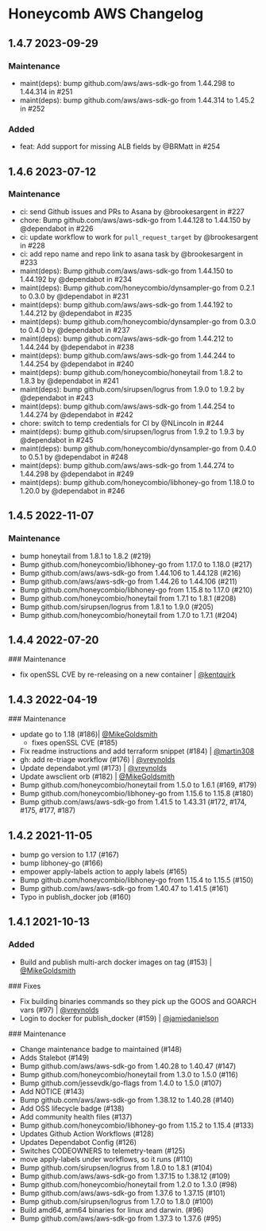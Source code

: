# Honeycomb AWS Changelog

## 1.4.7 2023-09-29

### Maintenance

- maint(deps): bump github.com/aws/aws-sdk-go from 1.44.298 to 1.44.314 in #251
- maint(deps): bump github.com/aws/aws-sdk-go from 1.44.314 to 1.45.2 in #252

### Added

- feat: Add support for missing ALB fields by @BRMatt in #254

## 1.4.6 2023-07-12

### Maintenance

- ci: send Github issues and PRs to Asana by @brookesargent in #227
- chore: Bump github.com/aws/aws-sdk-go from 1.44.128 to 1.44.150 by @dependabot in #226
- ci: update workflow to work for `pull_request_target` by @brookesargent in #228
- ci: add repo name and repo link to asana task by @brookesargent in #233
- maint(deps): Bump github.com/aws/aws-sdk-go from 1.44.150 to 1.44.192 by @dependabot in #234
- maint(deps): Bump github.com/honeycombio/dynsampler-go from 0.2.1 to 0.3.0 by @dependabot in #231
- maint(deps): bump github.com/aws/aws-sdk-go from 1.44.192 to 1.44.212 by @dependabot in #235
- maint(deps): bump github.com/honeycombio/dynsampler-go from 0.3.0 to 0.4.0 by @dependabot in #237
- maint(deps): bump github.com/aws/aws-sdk-go from 1.44.212 to 1.44.244 by @dependabot in #238
- maint(deps): bump github.com/aws/aws-sdk-go from 1.44.244 to 1.44.254 by @dependabot in #240
- maint(deps): bump github.com/honeycombio/honeytail from 1.8.2 to 1.8.3 by @dependabot in #241
- maint(deps): bump github.com/sirupsen/logrus from 1.9.0 to 1.9.2 by @dependabot in #243
- maint(deps): bump github.com/aws/aws-sdk-go from 1.44.254 to 1.44.274 by @dependabot in #242
- chore: switch to temp credentials for CI by @NLincoln in #244
- maint(deps): bump github.com/sirupsen/logrus from 1.9.2 to 1.9.3 by @dependabot in #245
- maint(deps): bump github.com/honeycombio/dynsampler-go from 0.4.0 to 0.5.1 by @dependabot in #248
- maint(deps): bump github.com/aws/aws-sdk-go from 1.44.274 to 1.44.298 by @dependabot in #249
- maint(deps): bump github.com/honeycombio/libhoney-go from 1.18.0 to 1.20.0 by @dependabot in #246

## 1.4.5 2022-11-07

### Maintenance

- bump honeytail from 1.8.1 to 1.8.2 (#219)
- Bump github.com/honeycombio/libhoney-go from 1.17.0 to 1.18.0 (#217)
- Bump github.com/aws/aws-sdk-go from 1.44.106 to 1.44.128 (#216)
- Bump github.com/aws/aws-sdk-go from 1.44.26 to 1.44.106 (#211)
- Bump github.com/honeycombio/libhoney-go from 1.15.8 to 1.17.0 (#210)
- Bump github.com/honeycombio/honeytail from 1.7.1 to 1.8.1 (#208)
- Bump github.com/sirupsen/logrus from 1.8.1 to 1.9.0 (#205)
- Bump github.com/honeycombio/honeytail from 1.7.0 to 1.7.1 (#204)

## 1.4.4 2022-07-20

### Maintenance

- fix openSSL CVE by re-releasing on a new container | [@kentquirk](https://github.com/kentquirk)

## 1.4.3 2022-04-19

### Maintenance

- update go to 1.18 (#186)| [@MikeGoldsmith](https://github.com/MikeGoldsmith)
  - fixes openSSL CVE (#185)
- Fix readme instructions and add terraform snippet (#184) | [@martin308](https://github.com/martin308)
- gh: add re-triage workflow (#176) | [@vreynolds](https://github.com/vreynolds)
- Update dependabot.yml (#173) | [@vreynolds](https://github.com/vreynolds)
- Update awsclient orb (#182) | [@MikeGoldsmith](https://github.com/MikeGoldsmith)
- Bump github.com/honeycombio/honeytail from 1.5.0 to 1.6.1 (#169, #179)
- Bump github.com/honeycombio/libhoney-go from 1.15.6 to 1.15.8 (#180)
- Bump github.com/aws/aws-sdk-go from 1.41.5 to 1.43.31 (#172, #174, #175, #177, #187)

## 1.4.2 2021-11-05

- bump go version to 1.17 (#167)
- bump libhoney-go (#166)
- empower apply-labels action to apply labels (#165)
- Bump github.com/honeycombio/libhoney-go from 1.15.4 to 1.15.5 (#150)
- Bump github.com/aws/aws-sdk-go from 1.40.47 to 1.41.5 (#161)
- Typo in publish_docker job (#160)

## 1.4.1 2021-10-13

### Added

- Build and publish multi-arch docker images on tag (#153) | [@MikeGoldsmith](https://github.com/MikeGoldsmith)

### Fixes

- Fix building binaries commands so they pick up the GOOS and GOARCH vars (#97) | [@vreynolds](https://github.com/vreynolds)
- Login to docker for publish_docker (#159) | [@jamiedanielson](https://github.com/jamiedanielson)

### Maintenance

- Change maintenance badge to maintained (#148)
- Adds Stalebot (#149)
- Bump github.com/aws/aws-sdk-go from 1.40.28 to 1.40.47 (#147)
- Bump github.com/honeycombio/honeytail from 1.3.0 to 1.5.0 (#116)
- Bump github.com/jessevdk/go-flags from 1.4.0 to 1.5.0 (#107)
- Add NOTICE (#143)
- Bump github.com/aws/aws-sdk-go from 1.38.12 to 1.40.28 (#140)
- Add OSS lifecycle badge (#138)
- Add community health files (#137)
- Bump github.com/honeycombio/libhoney-go from 1.15.2 to 1.15.4 (#133)
- Updates Github Action Workflows (#128)
- Updates Dependabot Config (#126)
- Switches CODEOWNERS to telemetry-team (#125)
- move apply-labels under workflows, so it runs (#110)
- Bump github.com/sirupsen/logrus from 1.8.0 to 1.8.1 (#104)
- Bump github.com/aws/aws-sdk-go from 1.37.15 to 1.38.12 (#109)
- Bump github.com/honeycombio/honeytail from 1.2.0 to 1.3.0 (#98)
- Bump github.com/aws/aws-sdk-go from 1.37.6 to 1.37.15 (#101)
- Bump github.com/sirupsen/logrus from 1.7.0 to 1.8.0 (#100)
- Build amd64, arm64 binaries for linux and darwin. (#96)
- Bump github.com/aws/aws-sdk-go from 1.37.3 to 1.37.6 (#95)
